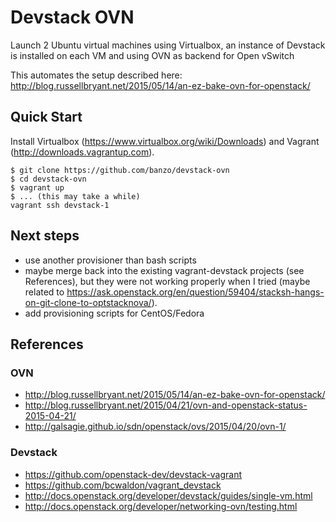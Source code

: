 Devstack OVN
=======

Launch 2 Ubuntu virtual machines using Virtualbox, an instance of Devstack is installed on each VM and using OVN as backend for Open vSwitch

This automates the setup described here: http://blog.russellbryant.net/2015/05/14/an-ez-bake-ovn-for-openstack/

Quick Start
------

Install Virtualbox (https://www.virtualbox.org/wiki/Downloads) and Vagrant (http://downloads.vagrantup.com).

```
$ git clone https://github.com/banzo/devstack-ovn
$ cd devstack-ovn
$ vagrant up
$ ... (this may take a while)
vagrant ssh devstack-1
```

Next steps
------

* use another provisioner than bash scripts
* maybe merge back into the existing vagrant-devstack projects (see References), but they were not working properly when I tried (maybe related to https://ask.openstack.org/en/question/59404/stacksh-hangs-on-git-clone-to-optstacknova/).
* add provisioning scripts for CentOS/Fedora

References
------

### OVN

* http://blog.russellbryant.net/2015/05/14/an-ez-bake-ovn-for-openstack/
* http://blog.russellbryant.net/2015/04/21/ovn-and-openstack-status-2015-04-21/
* http://galsagie.github.io/sdn/openstack/ovs/2015/04/20/ovn-1/

### Devstack

* https://github.com/openstack-dev/devstack-vagrant
* https://github.com/bcwaldon/vagrant_devstack
* http://docs.openstack.org/developer/devstack/guides/single-vm.html
* http://docs.openstack.org/developer/networking-ovn/testing.html